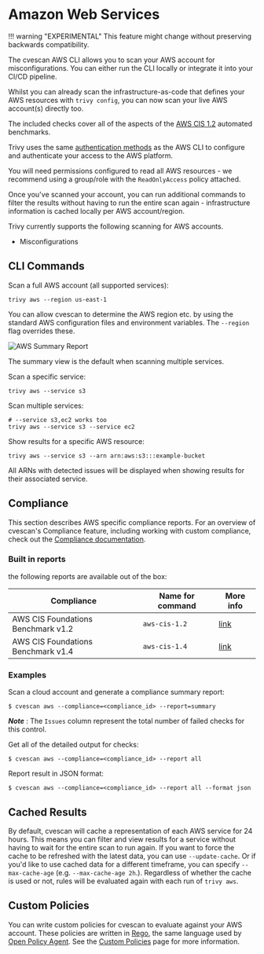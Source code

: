 # Amazon Web Services

!!! warning "EXPERIMENTAL"
    This feature might change without preserving backwards compatibility.

The cvescan AWS CLI allows you to scan your AWS account for misconfigurations. 
You can either run the CLI locally or integrate it into your CI/CD pipeline. 

Whilst you can already scan the infrastructure-as-code that defines your AWS resources with `trivy config`, you can now scan your live AWS account(s) directly too.

The included checks cover all of the aspects of the [AWS CIS 1.2](https://docs.aws.amazon.com/securityhub/latest/userguide/securityhub-standards-cis.html) automated benchmarks.

Trivy uses the same [authentication methods](https://docs.aws.amazon.com/cli/latest/userguide/cli-chap-configure.html) as the AWS CLI to configure and authenticate your access to the AWS platform.

You will need permissions configured to read all AWS resources - we recommend using a group/role with the `ReadOnlyAccess` policy attached.

Once you've scanned your account, you can run additional commands to filter the results without having to run the entire scan again - infrastructure information is cached locally per AWS account/region.

Trivy currently supports the following scanning for AWS accounts.

- Misconfigurations

## CLI Commands

Scan a full AWS account (all supported services):

```shell
trivy aws --region us-east-1
```

You can allow cvescan to determine the AWS region etc. by using the standard AWS configuration files and environment variables. The `--region` flag overrides these.

![AWS Summary Report](../../imgs/trivy-aws.png)

The summary view is the default when scanning multiple services.

Scan a specific service:

```shell
trivy aws --service s3
```

Scan multiple services:

```shell
# --service s3,ec2 works too
trivy aws --service s3 --service ec2
```

Show results for a specific AWS resource:

```shell
trivy aws --service s3 --arn arn:aws:s3:::example-bucket
```

All ARNs with detected issues will be displayed when showing results for their associated service.

## Compliance
This section describes AWS specific compliance reports.
For an overview of cvescan's Compliance feature, including working with custom compliance, check out the [Compliance documentation](../compliance/compliance.md).

### Built in reports

the following reports are available out of the box:

| Compliance                         | Name for command | More info                                                                                            |
|------------------------------------|------------------|------------------------------------------------------------------------------------------------------|
| AWS CIS Foundations Benchmark v1.2 | `aws-cis-1.2`    | [link](https://d0.awsstatic.com/whitepapers/compliance/AWS_CIS_Foundations_Benchmark.pdf)            |
| AWS CIS Foundations Benchmark v1.4 | `aws-cis-1.4`    | [link](https://docs.aws.amazon.com/securityhub/latest/userguide/securityhub-cis-controls-1.4.0.html) |

### Examples

Scan a cloud account and generate a compliance summary report:

```
$ cvescan aws --compliance=<compliance_id> --report=summary
```

***Note*** : The `Issues` column represent the total number of failed checks for this control.


Get all of the detailed output for checks:

```
$ cvescan aws --compliance=<compliance_id> --report all
```

Report result in JSON format:

```
$ cvescan aws --compliance=<compliance_id> --report all --format json
```

## Cached Results

By default, cvescan will cache a representation of each AWS service for 24 hours.
This means you can filter and view results for a service without having to wait for the entire scan to run again.
If you want to force the cache to be refreshed with the latest data, you can use `--update-cache`.
Or if you'd like to use cached data for a different timeframe, you can specify `--max-cache-age` (e.g. `--max-cache-age 2h`.).
Regardless of whether the cache is used or not, rules will be evaluated again with each run of `trivy aws`.

## Custom Policies

You can write custom policies for cvescan to evaluate against your AWS account.
These policies are written in [Rego](https://www.openpolicyagent.org/docs/latest/policy-language/), the same language used by [Open Policy Agent](https://www.openpolicyagent.org/).
See the [Custom Policies](../misconfiguration/custom/index.md) page for more information.

